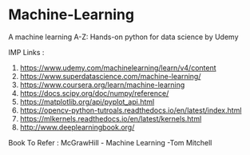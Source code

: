 # Machine-Learning
A machine learning A-Z: Hands-on python for data science by Udemy

IMP Links : 
1) https://www.udemy.com/machinelearning/learn/v4/content
2) https://www.superdatascience.com/machine-learning/
3) https://www.coursera.org/learn/machine-learning
4) https://docs.scipy.org/doc/numpy/reference/
5) https://matplotlib.org/api/pyplot_api.html
6) https://opencv-python-tutroals.readthedocs.io/en/latest/index.html
7) https://mlkernels.readthedocs.io/en/latest/kernels.html
8) http://www.deeplearningbook.org/


Book To Refer : McGrawHill - Machine Learning -Tom Mitchell
